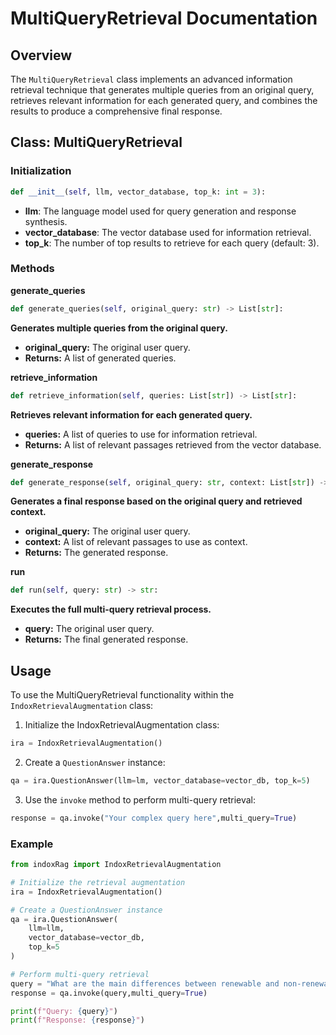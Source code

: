 # MultiQueryRetrieval Documentation

## Overview

The `MultiQueryRetrieval` class implements an advanced information retrieval technique that generates multiple queries from an original query, retrieves relevant information for each generated query, and combines the results to produce a comprehensive final response.

## Class: MultiQueryRetrieval

### Initialization

```python
def __init__(self, llm, vector_database, top_k: int = 3):
```

- **llm**: The language model used for query generation and response synthesis.
- **vector_database**: The vector database used for information retrieval.
- **top_k**: The number of top results to retrieve for each query (default: 3).

### Methods

**generate_queries**

```python
def generate_queries(self, original_query: str) -> List[str]:
```

**Generates multiple queries from the original query.**

- **original_query:** The original user query.
- **Returns:** A list of generated queries.

**retrieve_information**

```python
def retrieve_information(self, queries: List[str]) -> List[str]:
```

**Retrieves relevant information for each generated query.**

- **queries:** A list of queries to use for information retrieval.
- **Returns:** A list of relevant passages retrieved from the vector database.

**generate_response**

```python
def generate_response(self, original_query: str, context: List[str]) -> str:
```

**Generates a final response based on the original query and retrieved context.**

- **original_query:** The original user query.
- **context:** A list of relevant passages to use as context.
- **Returns:** The generated response.

**run**

```python
def run(self, query: str) -> str:
```

**Executes the full multi-query retrieval process.**

- **query:** The original user query.
- **Returns:** The final generated response.

## Usage

To use the MultiQueryRetrieval functionality within the `IndoxRetrievalAugmentation` class:

1. Initialize the IndoxRetrievalAugmentation class:

```python
ira = IndoxRetrievalAugmentation()
```

2. Create a `QuestionAnswer` instance:

```python
qa = ira.QuestionAnswer(llm=lm, vector_database=vector_db, top_k=5)
```

3. Use the `invoke` method to perform multi-query retrieval:

```python
response = qa.invoke("Your complex query here",multi_query=True)
```

### Example

```python
from indoxRag import IndoxRetrievalAugmentation

# Initialize the retrieval augmentation
ira = IndoxRetrievalAugmentation()

# Create a QuestionAnswer instance
qa = ira.QuestionAnswer(
    llm=llm,
    vector_database=vector_db,
    top_k=5
)

# Perform multi-query retrieval
query = "What are the main differences between renewable and non-renewable energy sources?"
response = qa.invoke(query,multi_query=True)

print(f"Query: {query}")
print(f"Response: {response}")

```
